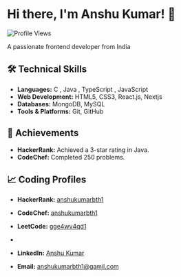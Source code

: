# Hi there, I'm Anshu Kumar! 👋

![Profile Views](https://komarev.com/ghpvc/?username=anshukumarbth1&color=blue)

A passionate frontend developer from India
## 🛠️ Technical Skills

- **Languages:** C , Java , TypeScript , JavaScript
- **Web Development:** HTML5, CSS3, React.js, Nextjs
- **Databases:** MongoDB, MySQL
- **Tools & Platforms:** Git, GitHub

## 🌟 Achievements

- **HackerRank:** Achieved a 3-star rating in Java. 
- **CodeChef:** Completed 250 problems.

## 📈 Coding Profiles

- **HackerRank:** [anshukumarbth1](https://www.hackerrank.com/profile/anshukumarbth1)
- **CodeChef:** [anshukumarbth1](https://www.codechef.com/users/anshukumarbth1)
- **LeetCode:** [gge4wv4qd1](https://leetcode.com/u/gge4wv4qd1/)

- 
- **LinkedIn:** [Anshu Kumar](https://www.linkedin.com/in/anshu-kumar-8b579a289/)
- **Email:** [anshukumarbth1@gamil.com](mailto:anshukumarbth1@gmail.com)

